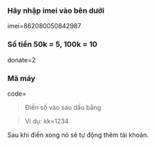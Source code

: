 ### Hãy nhập imei vào bên dưới

imei=862080050842987

### Số tiền 50k = 5, 100k = 10

donate=2

### Mã máy

code=

> Điền số vào sau dấu bằng

> Ví dụ: kk=1234

Sau khi điền xong nó sẽ tự động thêm tài khoản.
